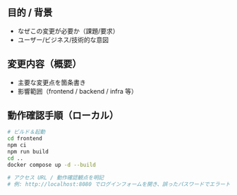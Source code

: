 <!--
PR タイトルは Conventional Commits を推奨:
feat(frontend): ログイン失敗時にトースト表示
fix(api): 入金APIで400が返る問題を修正
chore: 依存パッケージを更新
-->

## 目的 / 背景
- なぜこの変更が必要か（課題/要求）
- ユーザー/ビジネス/技術的な意図

## 変更内容（概要）
- 主要な変更点を箇条書き
- 影響範囲（frontend / backend / infra 等）

## 動作確認手順（ローカル）
```bash
# ビルド＆起動
cd frontend
npm ci
npm run build
cd ..
docker compose up -d --build

# アクセス URL / 動作確認観点を明記
# 例: http://localhost:8080 でログインフォームを開き、誤ったパスワードでエラートーストが出ること
